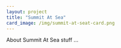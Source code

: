 ```yaml
---
layout: project
title: "Summit At Sea"
card_image: /img/summit-at-seat-card.png
---
```


About Summit At Sea stuff ...